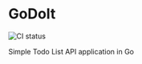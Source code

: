 # GoDoIt

![CI status](https://github.com/TarasHots/GoDoIt/actions/workflows/main.yml/badge.svg?branch=main)

Simple Todo List API application in Go
